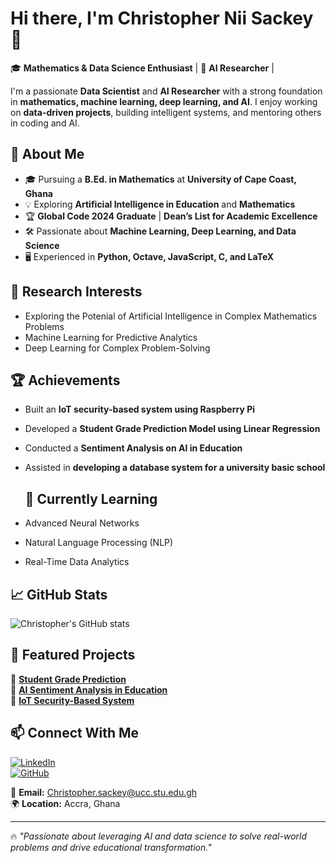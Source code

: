 # Hi there, I'm Christopher Nii Sackey 👋  

🎓 **Mathematics & Data Science Enthusiast** | 🧠 **AI Researcher** |

I'm a passionate **Data Scientist** and **AI Researcher** with a strong foundation in **mathematics, machine learning, deep learning, and AI**. I enjoy working on **data-driven projects**, building intelligent systems, and mentoring others in coding and AI.

## 🚀 About Me  
- 🎓 Pursuing a **B.Ed. in Mathematics** at **University of Cape Coast, Ghana**  
- 💡 Exploring **Artificial Intelligence in Education** and **Mathematics**  
- 🏆 **Global Code 2024 Graduate** | **Dean’s List for Academic Excellence**  
- 🛠️ Passionate about **Machine Learning, Deep Learning, and Data Science**  
- 🖥️ Experienced in **Python, Octave, JavaScript, C, and LaTeX**  

## 🔬 Research Interests  
- Exploring the Potenial of Artificial Intelligence in Complex Mathematics Problems  
- Machine Learning for Predictive Analytics  
- Deep Learning for Complex Problem-Solving  

## 🏆 Achievements  
- Built an **IoT security-based system using Raspberry Pi**  
- Developed a **Student Grade Prediction Model using Linear Regression**  
- Conducted a **Sentiment Analysis on AI in Education**  
- Assisted in **developing a database system for a university basic school**

  ## 🌱 **Currently Learning**
- Advanced Neural Networks  
- Natural Language Processing (NLP)  
- Real-Time Data Analytics 


## 📈 GitHub Stats  
![Christopher's GitHub stats](https://github-readme-stats.vercel.app/api?username=Cnsackey50&show_icons=true&theme=radical)

## 📌 Featured Projects  
🔹 [**Student Grade Prediction**](https://github.com/Cnsackey50/Student-Grade-Prediction)  
🔹 [**AI Sentiment Analysis in Education**](https://github.com/Cnsackey50/Sentiment-Analysis-AI-Education)  
🔹 [**IoT Security-Based System**](https://github.com/Cnsackey50/IoT-Security-System)  

## 📫 Connect With Me  
[![LinkedIn](https://img.shields.io/badge/LinkedIn-Christopher%20Sackey-blue?style=for-the-badge&logo=linkedin)](https://www.linkedin.com/in/christopher-sackey-777b3b275)  
[![GitHub](https://img.shields.io/badge/GitHub-Cnsackey50-181717?style=for-the-badge&logo=github)](https://github.com/Cnsackey50)  

📩 **Email:** Christopher.sackey@ucc.stu.edu.gh  
🌍 **Location:** Accra, Ghana  

---

🔥 _"Passionate about leveraging AI and data science to solve real-world problems and drive educational transformation."_  

